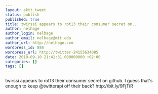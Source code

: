 ```yaml
---
layout: aktt_tweet
status: publish
published: true
title: twirssi appears to rot13 their consumer secret on...
author: nelhage
author_login: nelhage
author_email: nelhage@mit.edu
author_url: http://nelhage.com
wordpress_id: 884
wordpress_url: http://twitter-24155634085
date: 2010-09-10 21:41:31.000000000 +02:00
categories: []
tags: []
---
```

twirssi appears to rot13 their consumer secret on github. I guess that's enough to keep @twitterapi off their back? http:&#47;&#47;bit.ly&#47;9FjTiR
